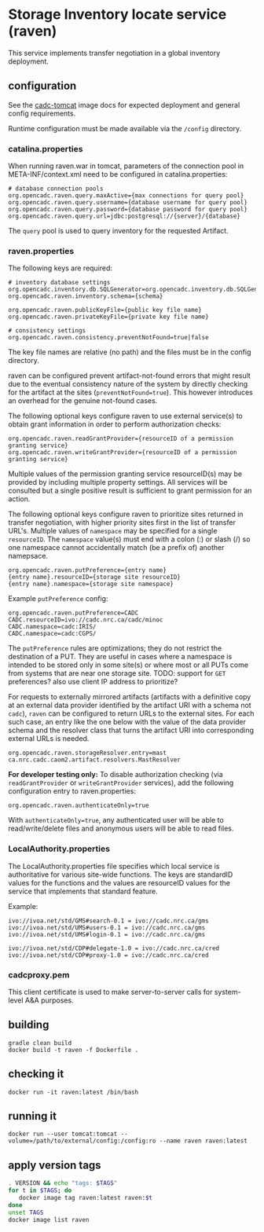 # Storage Inventory locate service (raven)
This service implements transfer negotiation in a global inventory deployment.

## configuration
See the [cadc-tomcat](https://github.com/opencadc/docker-base/tree/master/cadc-tomcat) image docs 
for expected deployment and general config requirements.

Runtime configuration must be made available via the `/config` directory.

### catalina.properties
When running raven.war in tomcat, parameters of the connection pool in META-INF/context.xml need
to be configured in catalina.properties:
```
# database connection pools
org.opencadc.raven.query.maxActive={max connections for query pool}
org.opencadc.raven.query.username={database username for query pool}
org.opencadc.raven.query.password={database password for query pool}
org.opencadc.raven.query.url=jdbc:postgresql://{server}/{database}

```
The `query` pool is used to query inventory for the requested Artifact.

### raven.properties
The following keys are required:
```
# inventory database settings
org.opencadc.inventory.db.SQLGenerator=org.opencadc.inventory.db.SQLGenerator
org.opencadc.raven.inventory.schema={schema}

org.opencadc.raven.publicKeyFile={public key file name}
org.opencadc.raven.privateKeyFile={private key file name}

# consistency settings
org.opencadc.raven.consistency.preventNotFound=true|false
```
The key file names are relative (no path) and the files must be in the config directory.

raven can be configured prevent artifact-not-found errors that might result due to the eventual consistency nature of
the system by directly checking for the artifact at the sites (`preventNotFound=true`). This however introduces an
overhead for the genuine not-found cases.

The following optional keys configure raven to use external service(s) to obtain grant information in order
to perform authorization checks:
```
org.opencadc.raven.readGrantProvider={resourceID of a permission granting service}
org.opencadc.raven.writeGrantProvider={resourceID of a permission granting service}
```
Multiple values of the permission granting service resourceID(s) may be provided by including multiple property 
settings. All services will be consulted but a single positive result is sufficient to grant permission for an 
action.

The following optional keys configure raven to prioritize sites returned in transfer negotiation, with higher priority
sites first in the list of transfer URL's. Multiple values of `namespace` may be specified for a single `resourceID`. 
The `namespace` value(s) must end with a colon (:) or slash (/) so one namespace cannot accidentally match (be a 
prefix of) another namepsace.

```
org.opencadc.raven.putPreference={entry name}
{entry name}.resourceID={storage site resourceID}
{entry name}.namespace={storage site namespace}
```

Example `putPreference` config:
```
org.opencadc.raven.putPreference=CADC
CADC.resourceID=ivo://cadc.nrc.ca/cadc/minoc
CADC.namespace=cadc:IRIS/
CADC.namespace=cadc:CGPS/
```

The `putPreference` rules are optimizations; they do not restrict the destination of a PUT. They are useful in cases 
where a namespace is intended to be stored only in some site(s) or where most or all PUTs come from systems that are near one 
storage site. TODO: support for `GET` preferences? also use client IP address to prioritize?

For requests to externally mirrored artifacts (artifacts with a definitive copy at an external data provider identified
by the artifact URI with a schema not `cadc`), `raven` can be configured to return URLs to the external sites. For each
such case, an entry like the one below with the value of the data provider schema and the resolver class that turns
the artifact URI into corresponding external URLs is needed.

```
org.opencadc.raven.storageResolver.entry=mast ca.nrc.cadc.caom2.artifact.resolvers.MastResolver
```

**For developer testing only:** To disable authorization checking (via `readGrantProvider` or `writeGrantProvider`
services), add the following configuration entry to raven.properties:
```
org.opencadc.raven.authenticateOnly=true
```
With `authenticateOnly=true`, any authenticated user will be able to read/write/delete files and anonymous users
will be able to read files.


### LocalAuthority.properties
The LocalAuthority.properties file specifies which local service is authoritative for various site-wide functions. The keys
are standardID values for the functions and the values are resourceID values for the service that implements that standard 
feature.

Example:
```
ivo://ivoa.net/std/GMS#search-0.1 = ivo://cadc.nrc.ca/gms           
ivo://ivoa.net/std/UMS#users-0.1 = ivo://cadc.nrc.ca/gms    
ivo://ivoa.net/std/UMS#login-0.1 = ivo://cadc.nrc.ca/gms           

ivo://ivoa.net/std/CDP#delegate-1.0 = ivo://cadc.nrc.ca/cred
ivo://ivoa.net/std/CDP#proxy-1.0 = ivo://cadc.nrc.ca/cred
```

### cadcproxy.pem
This client certificate is used to make server-to-server calls for system-level A&A purposes.

## building

```
gradle clean build
docker build -t raven -f Dockerfile .
```

## checking it
```
docker run -it raven:latest /bin/bash
```

## running it
```
docker run --user tomcat:tomcat --volume=/path/to/external/config:/config:ro --name raven raven:latest
```

## apply version tags
```bash
. VERSION && echo "tags: $TAGS" 
for t in $TAGS; do
   docker image tag raven:latest raven:$t
done
unset TAGS
docker image list raven
```
